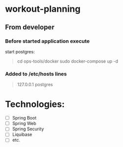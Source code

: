 # workout-planning


## From developer
### Before started application execute
start postgres:
> cd ops-tools/docker
> sudo docker-compose up -d

### Added to /etc/hosts lines
> 127.0.0.1       postgres



# Technologies:
- [ ] Spring Boot
- [ ] Spring Web
- [ ] Spring Security
- [ ] Liquibase
- [ ] etc.
